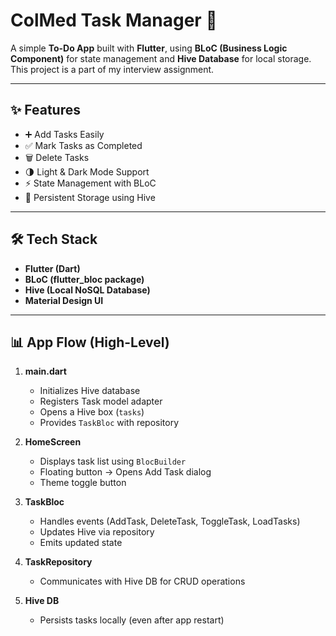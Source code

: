 # ColMed Task Manager 📝

A simple **To-Do App** built with **Flutter**, using **BLoC (Business Logic Component)** for state management and **Hive Database** for local storage.  
This project is a part of my interview assignment.

---

## ✨ Features
- ➕ Add Tasks Easily
- ✅ Mark Tasks as Completed
- 🗑️ Delete Tasks
- 🌗 Light & Dark Mode Support
- ⚡ State Management with BLoC
- 💾 Persistent Storage using Hive

---

## 🛠️ Tech Stack
- **Flutter (Dart)**
- **BLoC (flutter_bloc package)**
- **Hive (Local NoSQL Database)**
- **Material Design UI**

---


## 📊 App Flow (High-Level)

1. **main.dart**  
   - Initializes Hive database  
   - Registers Task model adapter  
   - Opens a Hive box (`tasks`)  
   - Provides `TaskBloc` with repository  

2. **HomeScreen**  
   - Displays task list using `BlocBuilder`  
   - Floating button → Opens Add Task dialog  
   - Theme toggle button  

3. **TaskBloc**  
   - Handles events (AddTask, DeleteTask, ToggleTask, LoadTasks)  
   - Updates Hive via repository  
   - Emits updated state  

4. **TaskRepository**  
   - Communicates with Hive DB for CRUD operations  

5. **Hive DB**  
   - Persists tasks locally (even after app restart)  


